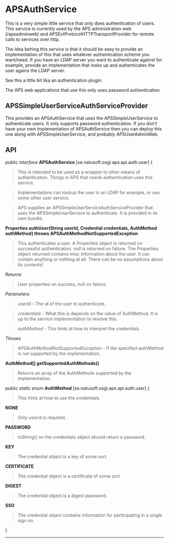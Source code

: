 # APSAuthService

This is a very simple little service that only does authentication of users. This service is currently used by the APS administration web (/apsadminweb) and APSExtProtocolHTTPTransportProvider for remote calls to services over http.

The idea behing this service is that it should be easy to provide an implementation of this that uses whatever authentication scheme you want/need. If you have an LDAP server you want to authenticate against for example, provide an implementation that looks up and authenticates the user agains the LDAP server.

See this a little bit lika an authentication plugin.

The APS web applications that use this only uses password authentication.

## APSSimpleUserServiceAuthServiceProvider

This provides an APSAuthService that uses the APSSimpleUserService to authenticate users. It only supports password authentication. If you don’t have your own implementation of APSAuthService then you can deploy this one along with APSSimpleUserService, and probably APSUserAdminWeb.

## API

public _interface_ __APSAuthService<Credential>__   [se.natusoft.osgi.aps.api.auth.user] {

>  This is intended to be used as a wrapper to other means of authentication. Things in APS that needs authentication uses this service. 

> Implementations can lookup the user in an LDAP for example, or use some other user service. 

> APS supplies an APSSimpleUserServiceAuthServiceProvider that uses the APSSimpleUserService to authenticate. It is provided in its own bundle. 

__Properties authUser(String userId, Credential credentials, AuthMethod authMethod) throws APSAuthMethodNotSupportedException__

>  This authenticates a user. A Properties object is returned on successful authentication. null is returned on failure. The Properties object returned contains misc information about the user. It can contain anything or nothing at all. There can be no assumptions about its contents!  

_Returns_

> User properties on success, null on failure.

_Parameters_

> _userId_ - The id of the user to authenticate. 

> _credentials_ - What this is depends on the value of AuthMethod. It is up to the service implementation to resolve this. 

> _authMethod_ - This hints at how to interpret the credentials. 

_Throws_

> _APSAuthMethodNotSupportedException_ - If the specified authMethod is not supported by the implementation. 

__AuthMethod[] getSupportedAuthMethods()__

>  Returns an array of the AuthMethods supported by the implementation. 

public _static_ _enum_ __AuthMethod__   [se.natusoft.osgi.aps.api.auth.user] {

>  This hints at how to use the credentials. 

__NONE__

>  Only userid is required. 

__PASSWORD__

>  toString() on the credentials object should return a password. 

__KEY__

>  The credential object is a key of some sort. 

__CERTIFICATE__

>  The credential object is a certificate of some sort. 

__DIGEST__

>  The credential object is a digest password. 

__SSO__

>  The credential object contains information for participating in a single sign on. 

}

----

    

